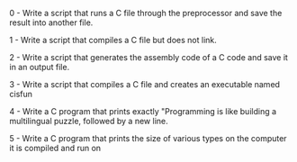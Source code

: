 0 - Write a script that runs a C file through the preprocessor and save the result into another file.                                                

1 - Write a script that compiles a C file but does not link.                                                                                         

2 - Write a script that generates the assembly code of a C code and save it in an output file.                                                       

3 - Write a script that compiles a C file and creates an executable named cisfun                                                                     

4 - Write a C program that prints exactly "Programming is like building a multilingual puzzle, followed by a new line.                               

5 - Write a C program that prints the size of various types on the computer it is compiled and run on
